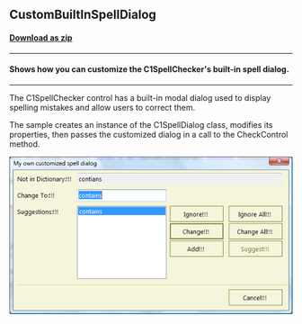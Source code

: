 ## CustomBuiltInSpellDialog
#### [Download as zip](https://grapecity.github.io/DownGit/#/home?url=https://github.com/GrapeCity/ComponentOne-WinForms-Samples/tree/master/NetFramework\SpellChecker\VB\CustomBuiltInSpellDialog)
____
#### Shows how you can customize the C1SpellChecker's built-in spell dialog.
____
The C1SpellChecker control has a built-in modal dialog used to display spelling mistakes and allow users to correct them.

The sample creates an instance of the C1SpellDialog class, modifies its properties, then passes the customized dialog in a call to the CheckControl method.

![screenshot](screenshot.png)

